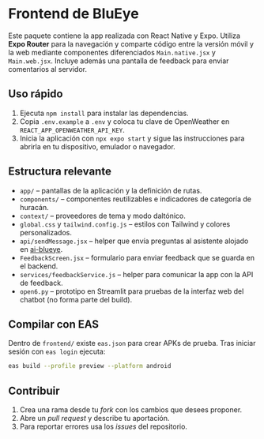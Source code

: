 # Frontend de BluEye

Este paquete contiene la app realizada con React Native y Expo. Utiliza **Expo Router** para la navegación y comparte código entre la versión móvil y la web mediante componentes diferenciados `Main.native.jsx` y `Main.web.jsx`. Incluye además una pantalla de feedback para enviar comentarios al servidor.

## Uso rápido
1. Ejecuta `npm install` para instalar las dependencias.
2. Copia `.env.example` a `.env` y coloca tu clave de OpenWeather en `REACT_APP_OPENWEATHER_API_KEY`.
3. Inicia la aplicación con `npx expo start` y sigue las instrucciones para abrirla en tu dispositivo, emulador o navegador.

## Estructura relevante
- `app/` – pantallas de la aplicación y la definición de rutas.
- `components/` – componentes reutilizables e indicadores de categoría de huracán.
- `context/` – proveedores de tema y modo daltónico.
- `global.css` y `tailwind.config.js` – estilos con Tailwind y colores personalizados.
- `api/sendMessage.jsx` – helper que envía preguntas al asistente alojado en [ai-blueye](https://github.com/DiegoCM1/ai-blueye).
- `FeedbackScreen.jsx` – formulario para enviar feedback que se guarda en el backend.
- `services/feedbackService.js` – helper para comunicar la app con la API de feedback.
- `open6.py` – prototipo en Streamlit para pruebas de la interfaz web del chatbot (no forma parte del build).

## Compilar con EAS
Dentro de `frontend/` existe `eas.json` para crear APKs de prueba. Tras iniciar sesión con `eas login` ejecuta:

```bash
eas build --profile preview --platform android
```

## Contribuir
1. Crea una rama desde tu *fork* con los cambios que desees proponer.
2. Abre un *pull request* y describe tu aportación.
3. Para reportar errores usa los *issues* del repositorio.
